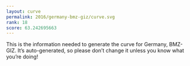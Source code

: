 ```yaml
---
layout: curve
permalink: 2016/germany-bmz-giz/curve.svg
rank: 18
score: 63.242695663
---
```


This is the information needed to generate the curve for Germany, BMZ-GIZ. It’s
auto-generated, so please don’t change it unless you know what you’re
doing!
